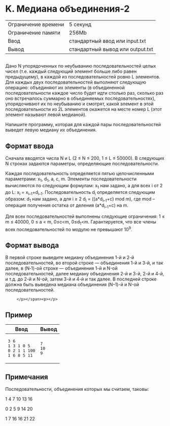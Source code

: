 <div class="problem-statement">
   <div class="header">
      <h1 class="title">K. Медиана объединения-2</h1>
      <table>
         <tr class="time-limit">
            <td class="property-title">Ограничение времени</td>
            <td>5&nbsp;секунд</td>
         </tr>
         <tr class="memory-limit">
            <td class="property-title">Ограничение памяти</td>
            <td>256Mb</td>
         </tr>
         <tr class="input-file">
            <td class="property-title">Ввод</td>
            <td colspan="1">стандартный ввод или input.txt</td>
         </tr>
         <tr class="output-file">
            <td class="property-title">Вывод</td>
            <td colspan="1">стандартный вывод или output.txt</td>
         </tr>
      </table>
   </div>
   <h2></h2>
   <div class="legend"><span style="">
         <p>Дано N упорядоченных по неубыванию последовательностей целых чисел (т.е. каждый следующий элемент больше либо равен предыдущему),
            в каждой из последовательностей ровно L элементов. Для каждых двух последовательностей выполняют следующую операцию: объединяют
            их элементы (в объединенной последовательности каждое число будет идти столько раз, сколько раз оно встречалось суммарно в
            объединяемых последовательностях), упорядочивают их по неубыванию и смотрят, какой элемент в этой последовательности из 2L
            элементов окажется на месте номер L (этот элемент называют левой медианой). 
         </p></span><p>Напишите программу, которая для каждой пары последовательностей выведет левую медиану их объединения.</p>
   </div>
   <h2>Формат ввода</h2>
   <div class="input-specification"><span style="">
         <p>Сначала вводятся числа N и L (2 ≤ N ≤ 200, 1 ≤ L ≤ 50000). В следующих N строках задаются параметры, определяющие последовательности.</p></span><p>Каждая последовательность определяется пятью целочисленными параметрами: <span class="tex-math-text">x<sub>1</sub></span>, <span class="tex-math-text">d<sub>1</sub></span>, a, c, m. Элементы последовательности вычисляются по следующим формулам: <span class="tex-math-text">x<sub>1</sub></span> нам задано, а для всех i от 2 до L: <span class="tex-math-text">x<sub>i</sub></span> = <span class="tex-math-text">x<sub>i–1</sub></span>+<span class="tex-math-text">d<sub>i–1</sub></span>. Последовательность <span class="tex-math-text">d<sub>i</sub></span> определяется следующим образом: <span class="tex-math-text">d<sub>1</sub></span> нам задано, а для i ≥ 2 <span class="tex-math-text">d<sub>i</sub></span> = ((a*<span class="tex-math-text">d<sub>i–1</sub></span>+c) mod m), где mod – операция получения остатка от деления (a*<span class="tex-math-text">d<sub>i–1</sub></span>+c) на m.
      </p>
      <p>Для всех последовательностей выполнены следующие ограничения: 1 ≤ m ≤ 40000, 0 ≤ a &lt; m, 0≤c&lt;m, 0≤<span class="tex-math-text">d<sub>1</sub></span>&lt;m. Гарантируется, что все члены всех последовательностей по модулю не превышают <span class="tex-math-text">10<sup>9</sup></span>.
      </p>
   </div>
   <h2>Формат вывода</h2>
   <div class="output-specification"><span style="">
         <p>В первой строке выведите медиану объединения 1-й и 2-й последовательностей, во второй строке — объединения 1-й и 3-й, и так
            далее, в (N‑1)-ой строке — объединения 1-й и N-ой последовательностей, далее медиану объединения 2-й и 3-й, 2-й и 4-й, и т.д.
            до 2-й и N-ой, затем 3-й и 4-й и так далее. В последней строке должна быть выведена медиана объединения (N–1)-й и N-ой последовательностей.
            
         </p></span><p></p>
   </div>
   <h2>Пример</h2>
   <table class="sample-tests">
      <thead>
         <tr>
            <th>Ввод</th>
            <th>Вывод</th>
         </tr>
      </thead>
      <tbody>
         <tr>
            <td><pre>3 6
1 3 1 0 5
0 2 1 1 100
1 6 8 5 11
</pre></td>
            <td><pre>7
10
9
</pre></td>
         </tr>
      </tbody>
   </table>
   <h2>Примечания</h2>
   <div class="notes"><span style="">
         <p>Последовательности, объединения которых мы считаем, таковы:</p></span><p>1 4 7 10 13 16</p>
      <p>0 2 5 9 14 20</p>
      <p>1 7 16 16 21 22</p>
   </div>
</div></div>

